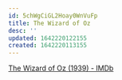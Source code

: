 ```yaml
---
id: 5chWgCiGL2Hoay0WnVuFp
title: The Wizard of Oz
desc: ''
updated: 1642220122155
created: 1642220113155
---
```


[The Wizard of Oz (1939) - IMDb](https://www.imdb.com/title/tt0032138/)

